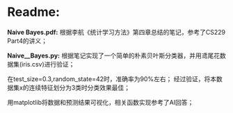 # Readme:
**Naive Bayes.pdf:**  根据李航《统计学习方法》第四章总结的笔记，参考了CS229 Part4的讲义；

**Naive__Bayes.py:**  根据笔记实现了一个简单的朴素贝叶斯分类器，并用鸢尾花数据集(iris.csv)进行验证；

在test_size=0.3,random_state=42时，准确率为90%左右；
经过验证，将本数据集x的连续特征划分为3类时分类效果最佳；


用matplotlib将数据和预测结果可视化，相关函数实现参考了AI回答；
